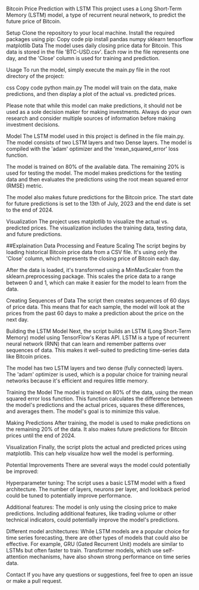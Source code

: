 Bitcoin Price Prediction with LSTM
This project uses a Long Short-Term Memory (LSTM) model, a type of recurrent neural network, to predict the future price of Bitcoin.

Setup
Clone the repository to your local machine.
Install the required packages using pip:
Copy code
pip install pandas numpy sklearn tensorflow matplotlib
Data
The model uses daily closing price data for Bitcoin. This data is stored in the file 'BTC-USD.csv'. Each row in the file represents one day, and the 'Close' column is used for training and prediction.

Usage
To run the model, simply execute the main.py file in the root directory of the project:

css
Copy code
python main.py
The model will train on the data, make predictions, and then display a plot of the actual vs. predicted prices.

Please note that while this model can make predictions, it should not be used as a sole decision maker for making investments. Always do your own research and consider multiple sources of information before making investment decisions.

Model
The LSTM model used in this project is defined in the file main.py. The model consists of two LSTM layers and two Dense layers. The model is compiled with the 'adam' optimizer and the 'mean_squared_error' loss function.

The model is trained on 80% of the available data. The remaining 20% is used for testing the model. The model makes predictions for the testing data and then evaluates the predictions using the root mean squared error (RMSE) metric.

The model also makes future predictions for the Bitcoin price. The start date for future predictions is set to the 13th of July, 2023 and the end date is set to the end of 2024.

Visualization
The project uses matplotlib to visualize the actual vs. predicted prices. The visualization includes the training data, testing data, and future predictions.

##Explaination
Data Processing and Feature Scaling
The script begins by loading historical Bitcoin price data from a CSV file. It's using only the 'Close' column, which represents the closing price of Bitcoin each day.

After the data is loaded, it's transformed using a MinMaxScaler from the sklearn.preprocessing package. This scales the price data to a range between 0 and 1, which can make it easier for the model to learn from the data.

Creating Sequences of Data
The script then creates sequences of 60 days of price data. This means that for each sample, the model will look at the prices from the past 60 days to make a prediction about the price on the next day.

Building the LSTM Model
Next, the script builds an LSTM (Long Short-Term Memory) model using TensorFlow's Keras API. LSTM is a type of recurrent neural network (RNN) that can learn and remember patterns over sequences of data. This makes it well-suited to predicting time-series data like Bitcoin prices.

The model has two LSTM layers and two dense (fully connected) layers. The 'adam' optimizer is used, which is a popular choice for training neural networks because it's efficient and requires little memory.

Training the Model
The model is trained on 80% of the data, using the mean squared error loss function. This function calculates the difference between the model's predictions and the actual prices, squares these differences, and averages them. The model's goal is to minimize this value.

Making Predictions
After training, the model is used to make predictions on the remaining 20% of the data. It also makes future predictions for Bitcoin prices until the end of 2024.

Visualization
Finally, the script plots the actual and predicted prices using matplotlib. This can help visualize how well the model is performing.

Potential Improvements
There are several ways the model could potentially be improved:

Hyperparameter tuning: The script uses a basic LSTM model with a fixed architecture. The number of layers, neurons per layer, and lookback period could be tuned to potentially improve performance.

Additional features: The model is only using the closing price to make predictions. Including additional features, like trading volume or other technical indicators, could potentially improve the model's predictions.

Different model architectures: While LSTM models are a popular choice for time series forecasting, there are other types of models that could also be effective. For example, GRU (Gated Recurrent Unit) models are similar to LSTMs but often faster to train. Transformer models, which use self-attention mechanisms, have also shown strong performance on time series data.

Contact
If you have any questions or suggestions, feel free to open an issue or make a pull request.